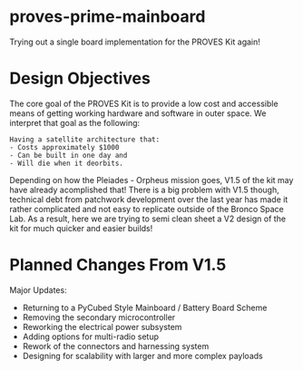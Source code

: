 # proves-prime-mainboard
Trying out a single board implementation for the PROVES Kit again! 

# Design Objectives
The core goal of the PROVES Kit is to provide a low cost and accessible means of getting working hardware and software in outer space. We interpret that goal as the following:  
```
Having a satellite architecture that:
- Costs approximately $1000 
- Can be built in one day and 
- Will die when it deorbits. 
```
Depending on how the Pleiades - Orpheus mission goes, V1.5 of the kit may have already acomplished that! There is a big problem with V1.5 though, technical debt from patchwork development over the last year has made it rather complicated and not easy to replicate outside of the Bronco Space Lab. As a result, here we are trying to semi clean sheet a V2 design of the kit for much quicker and easier builds! 

# Planned Changes From V1.5 

Major Updates: 
- Returning to a PyCubed Style Mainboard / Battery Board Scheme 
- Removing the secondary microcontroller 
- Reworking the electrical power subsystem
- Adding options for multi-radio setup 
- Rework of the connectors and harnessing system 
- Designing for scalability with larger and more complex payloads 